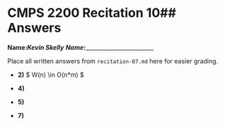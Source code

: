 # CMPS 2200 Recitation 10## Answers

**Name:**_______Kevin Skelly______
**Name:**_________________________


Place all written answers from `recitation-07.md` here for easier grading.



- **2)**
$ W(n) \in O(n*m) $
- **4)**

- **5)**

- **7)**
